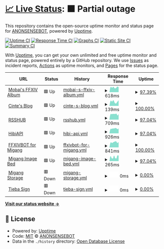 # [📈 Live Status](https://uptime.cinte.cc): <!--live status--> **🟧 Partial outage**

This repository contains the open-source uptime monitor and status page for [ANONSENSEBOT](https://uptime.cinte.cc), powered by [Upptime](https://github.com/upptime/upptime).

[![Uptime CI](https://github.com/ANONSENSEBOT/uptime/workflows/Uptime%20CI/badge.svg)](https://github.com/ANONSENSEBOT/uptime/actions?query=workflow%3A%22Uptime+CI%22)
[![Response Time CI](https://github.com/ANONSENSEBOT/uptime/workflows/Response%20Time%20CI/badge.svg)](https://github.com/ANONSENSEBOT/uptime/actions?query=workflow%3A%22Response+Time+CI%22)
[![Graphs CI](https://github.com/ANONSENSEBOT/uptime/workflows/Graphs%20CI/badge.svg)](https://github.com/ANONSENSEBOT/uptime/actions?query=workflow%3A%22Graphs+CI%22)
[![Static Site CI](https://github.com/ANONSENSEBOT/uptime/workflows/Static%20Site%20CI/badge.svg)](https://github.com/ANONSENSEBOT/uptime/actions?query=workflow%3A%22Static+Site+CI%22)
[![Summary CI](https://github.com/ANONSENSEBOT/uptime/workflows/Summary%20CI/badge.svg)](https://github.com/ANONSENSEBOT/uptime/actions?query=workflow%3A%22Summary+CI%22)

With [Upptime](https://upptime.js.org), you can get your own unlimited and free uptime monitor and status page, powered entirely by a GitHub repository. We use [Issues](https://github.com/ANONSENSEBOT/uptime/issues) as incident reports, [Actions](https://github.com/ANONSENSEBOT/uptime/actions) as uptime monitors, and [Pages](https://uptime.cinte.cc) for the status page.

<!--start: status pages-->
<!-- This summary is generated by Upptime (https://github.com/upptime/upptime) -->
<!-- Do not edit this manually, your changes will be overwritten -->
<!-- prettier-ignore -->
| URL | Status | History | Response Time | Uptime |
| --- | ------ | ------- | ------------- | ------ |
| <img alt="" src="https://icons.duckduckgo.com/ip3/xyuki.com.ico" height="13"> [Mobai's FFXIV Album](https://xyuki.com) | 🟩 Up | [mobai-s-ffxiv-album.yml](https://github.com/ANONSENSEBOT/uptime/commits/HEAD/history/mobai-s-ffxiv-album.yml) | <details><summary><img alt="Response time graph" src="./graphs/mobai-s-ffxiv-album/response-time-week.png" height="20"> 618ms</summary><br><a href="https://uptime.cinte.cc/history/mobai-s-ffxiv-album"><img alt="Response time 664" src="https://img.shields.io/endpoint?url=https%3A%2F%2Fraw.githubusercontent.com%2FANONSENSEBOT%2Fuptime%2FHEAD%2Fapi%2Fmobai-s-ffxiv-album%2Fresponse-time.json"></a><br><a href="https://uptime.cinte.cc/history/mobai-s-ffxiv-album"><img alt="24-hour response time 651" src="https://img.shields.io/endpoint?url=https%3A%2F%2Fraw.githubusercontent.com%2FANONSENSEBOT%2Fuptime%2FHEAD%2Fapi%2Fmobai-s-ffxiv-album%2Fresponse-time-day.json"></a><br><a href="https://uptime.cinte.cc/history/mobai-s-ffxiv-album"><img alt="7-day response time 618" src="https://img.shields.io/endpoint?url=https%3A%2F%2Fraw.githubusercontent.com%2FANONSENSEBOT%2Fuptime%2FHEAD%2Fapi%2Fmobai-s-ffxiv-album%2Fresponse-time-week.json"></a><br><a href="https://uptime.cinte.cc/history/mobai-s-ffxiv-album"><img alt="30-day response time 642" src="https://img.shields.io/endpoint?url=https%3A%2F%2Fraw.githubusercontent.com%2FANONSENSEBOT%2Fuptime%2FHEAD%2Fapi%2Fmobai-s-ffxiv-album%2Fresponse-time-month.json"></a><br><a href="https://uptime.cinte.cc/history/mobai-s-ffxiv-album"><img alt="1-year response time 681" src="https://img.shields.io/endpoint?url=https%3A%2F%2Fraw.githubusercontent.com%2FANONSENSEBOT%2Fuptime%2FHEAD%2Fapi%2Fmobai-s-ffxiv-album%2Fresponse-time-year.json"></a></details> | <details><summary><a href="https://uptime.cinte.cc/history/mobai-s-ffxiv-album">97.39%</a></summary><a href="https://uptime.cinte.cc/history/mobai-s-ffxiv-album"><img alt="All-time uptime 99.55%" src="https://img.shields.io/endpoint?url=https%3A%2F%2Fraw.githubusercontent.com%2FANONSENSEBOT%2Fuptime%2FHEAD%2Fapi%2Fmobai-s-ffxiv-album%2Fuptime.json"></a><br><a href="https://uptime.cinte.cc/history/mobai-s-ffxiv-album"><img alt="24-hour uptime 100.00%" src="https://img.shields.io/endpoint?url=https%3A%2F%2Fraw.githubusercontent.com%2FANONSENSEBOT%2Fuptime%2FHEAD%2Fapi%2Fmobai-s-ffxiv-album%2Fuptime-day.json"></a><br><a href="https://uptime.cinte.cc/history/mobai-s-ffxiv-album"><img alt="7-day uptime 97.39%" src="https://img.shields.io/endpoint?url=https%3A%2F%2Fraw.githubusercontent.com%2FANONSENSEBOT%2Fuptime%2FHEAD%2Fapi%2Fmobai-s-ffxiv-album%2Fuptime-week.json"></a><br><a href="https://uptime.cinte.cc/history/mobai-s-ffxiv-album"><img alt="30-day uptime 99.40%" src="https://img.shields.io/endpoint?url=https%3A%2F%2Fraw.githubusercontent.com%2FANONSENSEBOT%2Fuptime%2FHEAD%2Fapi%2Fmobai-s-ffxiv-album%2Fuptime-month.json"></a><br><a href="https://uptime.cinte.cc/history/mobai-s-ffxiv-album"><img alt="1-year uptime 99.63%" src="https://img.shields.io/endpoint?url=https%3A%2F%2Fraw.githubusercontent.com%2FANONSENSEBOT%2Fuptime%2FHEAD%2Fapi%2Fmobai-s-ffxiv-album%2Fuptime-year.json"></a></details>
| <img alt="" src="https://icons.duckduckgo.com/ip3/blog.cinte.cc.ico" height="13"> [Cinte's Blog](https://blog.cinte.cc) | 🟩 Up | [cinte-s-blog.yml](https://github.com/ANONSENSEBOT/uptime/commits/HEAD/history/cinte-s-blog.yml) | <details><summary><img alt="Response time graph" src="./graphs/cinte-s-blog/response-time-week.png" height="20"> 139ms</summary><br><a href="https://uptime.cinte.cc/history/cinte-s-blog"><img alt="Response time 214" src="https://img.shields.io/endpoint?url=https%3A%2F%2Fraw.githubusercontent.com%2FANONSENSEBOT%2Fuptime%2FHEAD%2Fapi%2Fcinte-s-blog%2Fresponse-time.json"></a><br><a href="https://uptime.cinte.cc/history/cinte-s-blog"><img alt="24-hour response time 180" src="https://img.shields.io/endpoint?url=https%3A%2F%2Fraw.githubusercontent.com%2FANONSENSEBOT%2Fuptime%2FHEAD%2Fapi%2Fcinte-s-blog%2Fresponse-time-day.json"></a><br><a href="https://uptime.cinte.cc/history/cinte-s-blog"><img alt="7-day response time 139" src="https://img.shields.io/endpoint?url=https%3A%2F%2Fraw.githubusercontent.com%2FANONSENSEBOT%2Fuptime%2FHEAD%2Fapi%2Fcinte-s-blog%2Fresponse-time-week.json"></a><br><a href="https://uptime.cinte.cc/history/cinte-s-blog"><img alt="30-day response time 155" src="https://img.shields.io/endpoint?url=https%3A%2F%2Fraw.githubusercontent.com%2FANONSENSEBOT%2Fuptime%2FHEAD%2Fapi%2Fcinte-s-blog%2Fresponse-time-month.json"></a><br><a href="https://uptime.cinte.cc/history/cinte-s-blog"><img alt="1-year response time 228" src="https://img.shields.io/endpoint?url=https%3A%2F%2Fraw.githubusercontent.com%2FANONSENSEBOT%2Fuptime%2FHEAD%2Fapi%2Fcinte-s-blog%2Fresponse-time-year.json"></a></details> | <details><summary><a href="https://uptime.cinte.cc/history/cinte-s-blog">100.00%</a></summary><a href="https://uptime.cinte.cc/history/cinte-s-blog"><img alt="All-time uptime 99.99%" src="https://img.shields.io/endpoint?url=https%3A%2F%2Fraw.githubusercontent.com%2FANONSENSEBOT%2Fuptime%2FHEAD%2Fapi%2Fcinte-s-blog%2Fuptime.json"></a><br><a href="https://uptime.cinte.cc/history/cinte-s-blog"><img alt="24-hour uptime 100.00%" src="https://img.shields.io/endpoint?url=https%3A%2F%2Fraw.githubusercontent.com%2FANONSENSEBOT%2Fuptime%2FHEAD%2Fapi%2Fcinte-s-blog%2Fuptime-day.json"></a><br><a href="https://uptime.cinte.cc/history/cinte-s-blog"><img alt="7-day uptime 100.00%" src="https://img.shields.io/endpoint?url=https%3A%2F%2Fraw.githubusercontent.com%2FANONSENSEBOT%2Fuptime%2FHEAD%2Fapi%2Fcinte-s-blog%2Fuptime-week.json"></a><br><a href="https://uptime.cinte.cc/history/cinte-s-blog"><img alt="30-day uptime 100.00%" src="https://img.shields.io/endpoint?url=https%3A%2F%2Fraw.githubusercontent.com%2FANONSENSEBOT%2Fuptime%2FHEAD%2Fapi%2Fcinte-s-blog%2Fuptime-month.json"></a><br><a href="https://uptime.cinte.cc/history/cinte-s-blog"><img alt="1-year uptime 99.99%" src="https://img.shields.io/endpoint?url=https%3A%2F%2Fraw.githubusercontent.com%2FANONSENSEBOT%2Fuptime%2FHEAD%2Fapi%2Fcinte-s-blog%2Fuptime-year.json"></a></details>
| <img alt="" src="https://icons.duckduckgo.com/ip3/rsshub.cinte.cc.ico" height="13"> [RSSHUB](https://rsshub.cinte.cc) | 🟩 Up | [rsshub.yml](https://github.com/ANONSENSEBOT/uptime/commits/HEAD/history/rsshub.yml) | <details><summary><img alt="Response time graph" src="./graphs/rsshub/response-time-week.png" height="20"> 709ms</summary><br><a href="https://uptime.cinte.cc/history/rsshub"><img alt="Response time 726" src="https://img.shields.io/endpoint?url=https%3A%2F%2Fraw.githubusercontent.com%2FANONSENSEBOT%2Fuptime%2FHEAD%2Fapi%2Frsshub%2Fresponse-time.json"></a><br><a href="https://uptime.cinte.cc/history/rsshub"><img alt="24-hour response time 718" src="https://img.shields.io/endpoint?url=https%3A%2F%2Fraw.githubusercontent.com%2FANONSENSEBOT%2Fuptime%2FHEAD%2Fapi%2Frsshub%2Fresponse-time-day.json"></a><br><a href="https://uptime.cinte.cc/history/rsshub"><img alt="7-day response time 709" src="https://img.shields.io/endpoint?url=https%3A%2F%2Fraw.githubusercontent.com%2FANONSENSEBOT%2Fuptime%2FHEAD%2Fapi%2Frsshub%2Fresponse-time-week.json"></a><br><a href="https://uptime.cinte.cc/history/rsshub"><img alt="30-day response time 689" src="https://img.shields.io/endpoint?url=https%3A%2F%2Fraw.githubusercontent.com%2FANONSENSEBOT%2Fuptime%2FHEAD%2Fapi%2Frsshub%2Fresponse-time-month.json"></a><br><a href="https://uptime.cinte.cc/history/rsshub"><img alt="1-year response time 718" src="https://img.shields.io/endpoint?url=https%3A%2F%2Fraw.githubusercontent.com%2FANONSENSEBOT%2Fuptime%2FHEAD%2Fapi%2Frsshub%2Fresponse-time-year.json"></a></details> | <details><summary><a href="https://uptime.cinte.cc/history/rsshub">97.04%</a></summary><a href="https://uptime.cinte.cc/history/rsshub"><img alt="All-time uptime 99.59%" src="https://img.shields.io/endpoint?url=https%3A%2F%2Fraw.githubusercontent.com%2FANONSENSEBOT%2Fuptime%2FHEAD%2Fapi%2Frsshub%2Fuptime.json"></a><br><a href="https://uptime.cinte.cc/history/rsshub"><img alt="24-hour uptime 100.00%" src="https://img.shields.io/endpoint?url=https%3A%2F%2Fraw.githubusercontent.com%2FANONSENSEBOT%2Fuptime%2FHEAD%2Fapi%2Frsshub%2Fuptime-day.json"></a><br><a href="https://uptime.cinte.cc/history/rsshub"><img alt="7-day uptime 97.04%" src="https://img.shields.io/endpoint?url=https%3A%2F%2Fraw.githubusercontent.com%2FANONSENSEBOT%2Fuptime%2FHEAD%2Fapi%2Frsshub%2Fuptime-week.json"></a><br><a href="https://uptime.cinte.cc/history/rsshub"><img alt="30-day uptime 99.32%" src="https://img.shields.io/endpoint?url=https%3A%2F%2Fraw.githubusercontent.com%2FANONSENSEBOT%2Fuptime%2FHEAD%2Fapi%2Frsshub%2Fuptime-month.json"></a><br><a href="https://uptime.cinte.cc/history/rsshub"><img alt="1-year uptime 99.85%" src="https://img.shields.io/endpoint?url=https%3A%2F%2Fraw.githubusercontent.com%2FANONSENSEBOT%2Fuptime%2FHEAD%2Fapi%2Frsshub%2Fuptime-year.json"></a></details>
| <img alt="" src="https://icons.duckduckgo.com/ip3/hibiapi.cinte.cc.ico" height="13"> [HibiAPI](https://hibiapi.cinte.cc) | 🟩 Up | [hibi-api.yml](https://github.com/ANONSENSEBOT/uptime/commits/HEAD/history/hibi-api.yml) | <details><summary><img alt="Response time graph" src="./graphs/hibi-api/response-time-week.png" height="20"> 926ms</summary><br><a href="https://uptime.cinte.cc/history/hibi-api"><img alt="Response time 904" src="https://img.shields.io/endpoint?url=https%3A%2F%2Fraw.githubusercontent.com%2FANONSENSEBOT%2Fuptime%2FHEAD%2Fapi%2Fhibi-api%2Fresponse-time.json"></a><br><a href="https://uptime.cinte.cc/history/hibi-api"><img alt="24-hour response time 967" src="https://img.shields.io/endpoint?url=https%3A%2F%2Fraw.githubusercontent.com%2FANONSENSEBOT%2Fuptime%2FHEAD%2Fapi%2Fhibi-api%2Fresponse-time-day.json"></a><br><a href="https://uptime.cinte.cc/history/hibi-api"><img alt="7-day response time 926" src="https://img.shields.io/endpoint?url=https%3A%2F%2Fraw.githubusercontent.com%2FANONSENSEBOT%2Fuptime%2FHEAD%2Fapi%2Fhibi-api%2Fresponse-time-week.json"></a><br><a href="https://uptime.cinte.cc/history/hibi-api"><img alt="30-day response time 887" src="https://img.shields.io/endpoint?url=https%3A%2F%2Fraw.githubusercontent.com%2FANONSENSEBOT%2Fuptime%2FHEAD%2Fapi%2Fhibi-api%2Fresponse-time-month.json"></a><br><a href="https://uptime.cinte.cc/history/hibi-api"><img alt="1-year response time 888" src="https://img.shields.io/endpoint?url=https%3A%2F%2Fraw.githubusercontent.com%2FANONSENSEBOT%2Fuptime%2FHEAD%2Fapi%2Fhibi-api%2Fresponse-time-year.json"></a></details> | <details><summary><a href="https://uptime.cinte.cc/history/hibi-api">97.04%</a></summary><a href="https://uptime.cinte.cc/history/hibi-api"><img alt="All-time uptime 99.90%" src="https://img.shields.io/endpoint?url=https%3A%2F%2Fraw.githubusercontent.com%2FANONSENSEBOT%2Fuptime%2FHEAD%2Fapi%2Fhibi-api%2Fuptime.json"></a><br><a href="https://uptime.cinte.cc/history/hibi-api"><img alt="24-hour uptime 100.00%" src="https://img.shields.io/endpoint?url=https%3A%2F%2Fraw.githubusercontent.com%2FANONSENSEBOT%2Fuptime%2FHEAD%2Fapi%2Fhibi-api%2Fuptime-day.json"></a><br><a href="https://uptime.cinte.cc/history/hibi-api"><img alt="7-day uptime 97.04%" src="https://img.shields.io/endpoint?url=https%3A%2F%2Fraw.githubusercontent.com%2FANONSENSEBOT%2Fuptime%2FHEAD%2Fapi%2Fhibi-api%2Fuptime-week.json"></a><br><a href="https://uptime.cinte.cc/history/hibi-api"><img alt="30-day uptime 99.32%" src="https://img.shields.io/endpoint?url=https%3A%2F%2Fraw.githubusercontent.com%2FANONSENSEBOT%2Fuptime%2FHEAD%2Fapi%2Fhibi-api%2Fuptime-month.json"></a><br><a href="https://uptime.cinte.cc/history/hibi-api"><img alt="1-year uptime 99.85%" src="https://img.shields.io/endpoint?url=https%3A%2F%2Fraw.githubusercontent.com%2FANONSENSEBOT%2Fuptime%2FHEAD%2Fapi%2Fhibi-api%2Fuptime-year.json"></a></details>
| <img alt="" src="https://icons.duckduckgo.com/ip3/bot.cinte.cc.ico" height="13"> [FFXIVBOT for Migang](https://bot.cinte.cc) | 🟩 Up | [ffxivbot-for-migang.yml](https://github.com/ANONSENSEBOT/uptime/commits/HEAD/history/ffxivbot-for-migang.yml) | <details><summary><img alt="Response time graph" src="./graphs/ffxivbot-for-migang/response-time-week.png" height="20"> 841ms</summary><br><a href="https://uptime.cinte.cc/history/ffxivbot-for-migang"><img alt="Response time 819" src="https://img.shields.io/endpoint?url=https%3A%2F%2Fraw.githubusercontent.com%2FANONSENSEBOT%2Fuptime%2FHEAD%2Fapi%2Fffxivbot-for-migang%2Fresponse-time.json"></a><br><a href="https://uptime.cinte.cc/history/ffxivbot-for-migang"><img alt="24-hour response time 864" src="https://img.shields.io/endpoint?url=https%3A%2F%2Fraw.githubusercontent.com%2FANONSENSEBOT%2Fuptime%2FHEAD%2Fapi%2Fffxivbot-for-migang%2Fresponse-time-day.json"></a><br><a href="https://uptime.cinte.cc/history/ffxivbot-for-migang"><img alt="7-day response time 841" src="https://img.shields.io/endpoint?url=https%3A%2F%2Fraw.githubusercontent.com%2FANONSENSEBOT%2Fuptime%2FHEAD%2Fapi%2Fffxivbot-for-migang%2Fresponse-time-week.json"></a><br><a href="https://uptime.cinte.cc/history/ffxivbot-for-migang"><img alt="30-day response time 860" src="https://img.shields.io/endpoint?url=https%3A%2F%2Fraw.githubusercontent.com%2FANONSENSEBOT%2Fuptime%2FHEAD%2Fapi%2Fffxivbot-for-migang%2Fresponse-time-month.json"></a><br><a href="https://uptime.cinte.cc/history/ffxivbot-for-migang"><img alt="1-year response time 828" src="https://img.shields.io/endpoint?url=https%3A%2F%2Fraw.githubusercontent.com%2FANONSENSEBOT%2Fuptime%2FHEAD%2Fapi%2Fffxivbot-for-migang%2Fresponse-time-year.json"></a></details> | <details><summary><a href="https://uptime.cinte.cc/history/ffxivbot-for-migang">100.00%</a></summary><a href="https://uptime.cinte.cc/history/ffxivbot-for-migang"><img alt="All-time uptime 99.93%" src="https://img.shields.io/endpoint?url=https%3A%2F%2Fraw.githubusercontent.com%2FANONSENSEBOT%2Fuptime%2FHEAD%2Fapi%2Fffxivbot-for-migang%2Fuptime.json"></a><br><a href="https://uptime.cinte.cc/history/ffxivbot-for-migang"><img alt="24-hour uptime 100.00%" src="https://img.shields.io/endpoint?url=https%3A%2F%2Fraw.githubusercontent.com%2FANONSENSEBOT%2Fuptime%2FHEAD%2Fapi%2Fffxivbot-for-migang%2Fuptime-day.json"></a><br><a href="https://uptime.cinte.cc/history/ffxivbot-for-migang"><img alt="7-day uptime 100.00%" src="https://img.shields.io/endpoint?url=https%3A%2F%2Fraw.githubusercontent.com%2FANONSENSEBOT%2Fuptime%2FHEAD%2Fapi%2Fffxivbot-for-migang%2Fuptime-week.json"></a><br><a href="https://uptime.cinte.cc/history/ffxivbot-for-migang"><img alt="30-day uptime 100.00%" src="https://img.shields.io/endpoint?url=https%3A%2F%2Fraw.githubusercontent.com%2FANONSENSEBOT%2Fuptime%2FHEAD%2Fapi%2Fffxivbot-for-migang%2Fuptime-month.json"></a><br><a href="https://uptime.cinte.cc/history/ffxivbot-for-migang"><img alt="1-year uptime 99.95%" src="https://img.shields.io/endpoint?url=https%3A%2F%2Fraw.githubusercontent.com%2FANONSENSEBOT%2Fuptime%2FHEAD%2Fapi%2Fffxivbot-for-migang%2Fuptime-year.json"></a></details>
| <img alt="" src="https://icons.duckduckgo.com/ip3/image.cinte.cc.ico" height="13"> [Migang Image Bed](https://image.cinte.cc) | 🟩 Up | [migang-image-bed.yml](https://github.com/ANONSENSEBOT/uptime/commits/HEAD/history/migang-image-bed.yml) | <details><summary><img alt="Response time graph" src="./graphs/migang-image-bed/response-time-week.png" height="20"> 265ms</summary><br><a href="https://uptime.cinte.cc/history/migang-image-bed"><img alt="Response time 595" src="https://img.shields.io/endpoint?url=https%3A%2F%2Fraw.githubusercontent.com%2FANONSENSEBOT%2Fuptime%2FHEAD%2Fapi%2Fmigang-image-bed%2Fresponse-time.json"></a><br><a href="https://uptime.cinte.cc/history/migang-image-bed"><img alt="24-hour response time 364" src="https://img.shields.io/endpoint?url=https%3A%2F%2Fraw.githubusercontent.com%2FANONSENSEBOT%2Fuptime%2FHEAD%2Fapi%2Fmigang-image-bed%2Fresponse-time-day.json"></a><br><a href="https://uptime.cinte.cc/history/migang-image-bed"><img alt="7-day response time 265" src="https://img.shields.io/endpoint?url=https%3A%2F%2Fraw.githubusercontent.com%2FANONSENSEBOT%2Fuptime%2FHEAD%2Fapi%2Fmigang-image-bed%2Fresponse-time-week.json"></a><br><a href="https://uptime.cinte.cc/history/migang-image-bed"><img alt="30-day response time 308" src="https://img.shields.io/endpoint?url=https%3A%2F%2Fraw.githubusercontent.com%2FANONSENSEBOT%2Fuptime%2FHEAD%2Fapi%2Fmigang-image-bed%2Fresponse-time-month.json"></a><br><a href="https://uptime.cinte.cc/history/migang-image-bed"><img alt="1-year response time 608" src="https://img.shields.io/endpoint?url=https%3A%2F%2Fraw.githubusercontent.com%2FANONSENSEBOT%2Fuptime%2FHEAD%2Fapi%2Fmigang-image-bed%2Fresponse-time-year.json"></a></details> | <details><summary><a href="https://uptime.cinte.cc/history/migang-image-bed">97.04%</a></summary><a href="https://uptime.cinte.cc/history/migang-image-bed"><img alt="All-time uptime 99.75%" src="https://img.shields.io/endpoint?url=https%3A%2F%2Fraw.githubusercontent.com%2FANONSENSEBOT%2Fuptime%2FHEAD%2Fapi%2Fmigang-image-bed%2Fuptime.json"></a><br><a href="https://uptime.cinte.cc/history/migang-image-bed"><img alt="24-hour uptime 100.00%" src="https://img.shields.io/endpoint?url=https%3A%2F%2Fraw.githubusercontent.com%2FANONSENSEBOT%2Fuptime%2FHEAD%2Fapi%2Fmigang-image-bed%2Fuptime-day.json"></a><br><a href="https://uptime.cinte.cc/history/migang-image-bed"><img alt="7-day uptime 97.04%" src="https://img.shields.io/endpoint?url=https%3A%2F%2Fraw.githubusercontent.com%2FANONSENSEBOT%2Fuptime%2FHEAD%2Fapi%2Fmigang-image-bed%2Fuptime-week.json"></a><br><a href="https://uptime.cinte.cc/history/migang-image-bed"><img alt="30-day uptime 99.32%" src="https://img.shields.io/endpoint?url=https%3A%2F%2Fraw.githubusercontent.com%2FANONSENSEBOT%2Fuptime%2FHEAD%2Fapi%2Fmigang-image-bed%2Fuptime-month.json"></a><br><a href="https://uptime.cinte.cc/history/migang-image-bed"><img alt="1-year uptime 99.58%" src="https://img.shields.io/endpoint?url=https%3A%2F%2Fraw.githubusercontent.com%2FANONSENSEBOT%2Fuptime%2FHEAD%2Fapi%2Fmigang-image-bed%2Fuptime-year.json"></a></details>
| <img alt="" src="https://icons.duckduckgo.com/ip3/drive.cinte.cc.ico" height="13"> [Migang Storage](https://drive.cinte.cc) | 🟥 Down | [migang-storage.yml](https://github.com/ANONSENSEBOT/uptime/commits/HEAD/history/migang-storage.yml) | <details><summary><img alt="Response time graph" src="./graphs/migang-storage/response-time-week.png" height="20"> 0ms</summary><br><a href="https://uptime.cinte.cc/history/migang-storage"><img alt="Response time 508" src="https://img.shields.io/endpoint?url=https%3A%2F%2Fraw.githubusercontent.com%2FANONSENSEBOT%2Fuptime%2FHEAD%2Fapi%2Fmigang-storage%2Fresponse-time.json"></a><br><a href="https://uptime.cinte.cc/history/migang-storage"><img alt="24-hour response time 0" src="https://img.shields.io/endpoint?url=https%3A%2F%2Fraw.githubusercontent.com%2FANONSENSEBOT%2Fuptime%2FHEAD%2Fapi%2Fmigang-storage%2Fresponse-time-day.json"></a><br><a href="https://uptime.cinte.cc/history/migang-storage"><img alt="7-day response time 0" src="https://img.shields.io/endpoint?url=https%3A%2F%2Fraw.githubusercontent.com%2FANONSENSEBOT%2Fuptime%2FHEAD%2Fapi%2Fmigang-storage%2Fresponse-time-week.json"></a><br><a href="https://uptime.cinte.cc/history/migang-storage"><img alt="30-day response time 0" src="https://img.shields.io/endpoint?url=https%3A%2F%2Fraw.githubusercontent.com%2FANONSENSEBOT%2Fuptime%2FHEAD%2Fapi%2Fmigang-storage%2Fresponse-time-month.json"></a><br><a href="https://uptime.cinte.cc/history/migang-storage"><img alt="1-year response time 518" src="https://img.shields.io/endpoint?url=https%3A%2F%2Fraw.githubusercontent.com%2FANONSENSEBOT%2Fuptime%2FHEAD%2Fapi%2Fmigang-storage%2Fresponse-time-year.json"></a></details> | <details><summary><a href="https://uptime.cinte.cc/history/migang-storage">0.00%</a></summary><a href="https://uptime.cinte.cc/history/migang-storage"><img alt="All-time uptime 92.09%" src="https://img.shields.io/endpoint?url=https%3A%2F%2Fraw.githubusercontent.com%2FANONSENSEBOT%2Fuptime%2FHEAD%2Fapi%2Fmigang-storage%2Fuptime.json"></a><br><a href="https://uptime.cinte.cc/history/migang-storage"><img alt="24-hour uptime 0.00%" src="https://img.shields.io/endpoint?url=https%3A%2F%2Fraw.githubusercontent.com%2FANONSENSEBOT%2Fuptime%2FHEAD%2Fapi%2Fmigang-storage%2Fuptime-day.json"></a><br><a href="https://uptime.cinte.cc/history/migang-storage"><img alt="7-day uptime 0.00%" src="https://img.shields.io/endpoint?url=https%3A%2F%2Fraw.githubusercontent.com%2FANONSENSEBOT%2Fuptime%2FHEAD%2Fapi%2Fmigang-storage%2Fuptime-week.json"></a><br><a href="https://uptime.cinte.cc/history/migang-storage"><img alt="30-day uptime 0.00%" src="https://img.shields.io/endpoint?url=https%3A%2F%2Fraw.githubusercontent.com%2FANONSENSEBOT%2Fuptime%2FHEAD%2Fapi%2Fmigang-storage%2Fuptime-month.json"></a><br><a href="https://uptime.cinte.cc/history/migang-storage"><img alt="1-year uptime 86.43%" src="https://img.shields.io/endpoint?url=https%3A%2F%2Fraw.githubusercontent.com%2FANONSENSEBOT%2Fuptime%2FHEAD%2Fapi%2Fmigang-storage%2Fuptime-year.json"></a></details>
| <img alt="" src="https://icons.duckduckgo.com/ip3/tieba.19980527.xyz.ico" height="13"> [Tieba Sign](https://tieba.19980527.xyz) | 🟥 Down | [tieba-sign.yml](https://github.com/ANONSENSEBOT/uptime/commits/HEAD/history/tieba-sign.yml) | <details><summary><img alt="Response time graph" src="./graphs/tieba-sign/response-time-week.png" height="20"> 0ms</summary><br><a href="https://uptime.cinte.cc/history/tieba-sign"><img alt="Response time 270" src="https://img.shields.io/endpoint?url=https%3A%2F%2Fraw.githubusercontent.com%2FANONSENSEBOT%2Fuptime%2FHEAD%2Fapi%2Ftieba-sign%2Fresponse-time.json"></a><br><a href="https://uptime.cinte.cc/history/tieba-sign"><img alt="24-hour response time 0" src="https://img.shields.io/endpoint?url=https%3A%2F%2Fraw.githubusercontent.com%2FANONSENSEBOT%2Fuptime%2FHEAD%2Fapi%2Ftieba-sign%2Fresponse-time-day.json"></a><br><a href="https://uptime.cinte.cc/history/tieba-sign"><img alt="7-day response time 0" src="https://img.shields.io/endpoint?url=https%3A%2F%2Fraw.githubusercontent.com%2FANONSENSEBOT%2Fuptime%2FHEAD%2Fapi%2Ftieba-sign%2Fresponse-time-week.json"></a><br><a href="https://uptime.cinte.cc/history/tieba-sign"><img alt="30-day response time 0" src="https://img.shields.io/endpoint?url=https%3A%2F%2Fraw.githubusercontent.com%2FANONSENSEBOT%2Fuptime%2FHEAD%2Fapi%2Ftieba-sign%2Fresponse-time-month.json"></a><br><a href="https://uptime.cinte.cc/history/tieba-sign"><img alt="1-year response time 280" src="https://img.shields.io/endpoint?url=https%3A%2F%2Fraw.githubusercontent.com%2FANONSENSEBOT%2Fuptime%2FHEAD%2Fapi%2Ftieba-sign%2Fresponse-time-year.json"></a></details> | <details><summary><a href="https://uptime.cinte.cc/history/tieba-sign">0.00%</a></summary><a href="https://uptime.cinte.cc/history/tieba-sign"><img alt="All-time uptime 72.69%" src="https://img.shields.io/endpoint?url=https%3A%2F%2Fraw.githubusercontent.com%2FANONSENSEBOT%2Fuptime%2FHEAD%2Fapi%2Ftieba-sign%2Fuptime.json"></a><br><a href="https://uptime.cinte.cc/history/tieba-sign"><img alt="24-hour uptime 0.00%" src="https://img.shields.io/endpoint?url=https%3A%2F%2Fraw.githubusercontent.com%2FANONSENSEBOT%2Fuptime%2FHEAD%2Fapi%2Ftieba-sign%2Fuptime-day.json"></a><br><a href="https://uptime.cinte.cc/history/tieba-sign"><img alt="7-day uptime 0.00%" src="https://img.shields.io/endpoint?url=https%3A%2F%2Fraw.githubusercontent.com%2FANONSENSEBOT%2Fuptime%2FHEAD%2Fapi%2Ftieba-sign%2Fuptime-week.json"></a><br><a href="https://uptime.cinte.cc/history/tieba-sign"><img alt="30-day uptime 0.00%" src="https://img.shields.io/endpoint?url=https%3A%2F%2Fraw.githubusercontent.com%2FANONSENSEBOT%2Fuptime%2FHEAD%2Fapi%2Ftieba-sign%2Fuptime-month.json"></a><br><a href="https://uptime.cinte.cc/history/tieba-sign"><img alt="1-year uptime 53.16%" src="https://img.shields.io/endpoint?url=https%3A%2F%2Fraw.githubusercontent.com%2FANONSENSEBOT%2Fuptime%2FHEAD%2Fapi%2Ftieba-sign%2Fuptime-year.json"></a></details>

<!--end: status pages-->

[**Visit our status website →**](https://uptime.cinte.cc)

## 📄 License

- Powered by: [Upptime](https://github.com/upptime/upptime)
- Code: [MIT](./LICENSE) © [ANONSENSEBOT](https://uptime.cinte.cc)
- Data in the `./history` directory: [Open Database License](https://opendatacommons.org/licenses/odbl/1-0/)
